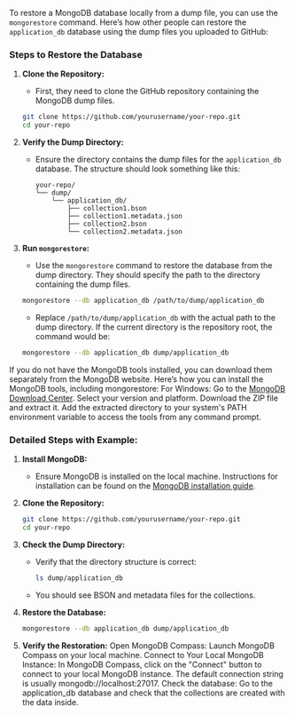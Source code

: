 To restore a MongoDB database locally from a dump file, you can use the `mongorestore` command. Here’s how other people can restore the `application_db` database using the dump files you uploaded to GitHub:

### Steps to Restore the Database

1. **Clone the Repository:**
   - First, they need to clone the GitHub repository containing the MongoDB dump files.
   ```bash
   git clone https://github.com/yourusername/your-repo.git
   cd your-repo
   ```

2. **Verify the Dump Directory:**
   - Ensure the directory contains the dump files for the `application_db` database. The structure should look something like this:
     ```
     your-repo/
     └── dump/
         └── application_db/
             ├── collection1.bson
             ├── collection1.metadata.json
             ├── collection2.bson
             └── collection2.metadata.json
     ```

3. **Run `mongorestore`:**
   - Use the `mongorestore` command to restore the database from the dump directory. They should specify the path to the directory containing the dump files.
   ```bash
   mongorestore --db application_db /path/to/dump/application_db
   ```
   - Replace `/path/to/dump/application_db` with the actual path to the dump directory. If the current directory is the repository root, the command would be:
   ```bash
   mongorestore --db application_db dump/application_db
   ```
If you do not have the MongoDB tools installed, you can download them separately from the MongoDB website. Here’s how you can install the MongoDB tools, including mongorestore:
For Windows:
Go to the [MongoDB Download Center](https://www.mongodb.com/try/download/database-tools#:~:text=MongoDB%20Command%20Line%20Database%20Tools%20Download).
Select your version and platform.
Download the ZIP file and extract it.
Add the extracted directory to your system's PATH environment variable to access the tools from any command prompt.

### Detailed Steps with Example:

1. **Install MongoDB:**
   - Ensure MongoDB is installed on the local machine. Instructions for installation can be found on the [MongoDB installation guide](https://docs.mongodb.com/manual/installation/).

2. **Clone the Repository:**
   ```bash
   git clone https://github.com/yourusername/your-repo.git
   cd your-repo
   ```

3. **Check the Dump Directory:**
   - Verify that the directory structure is correct:
     ```bash
     ls dump/application_db
     ```
   - You should see BSON and metadata files for the collections.

4. **Restore the Database:**
   ```bash
   mongorestore --db application_db dump/application_db
   ```

5. **Verify the Restoration:**
Open MongoDB Compass:
Launch MongoDB Compass on your local machine.
Connect to Your Local MongoDB Instance:
In MongoDB Compass, click on the "Connect" button to connect to your local MongoDB instance. The default connection string is usually mongodb://localhost:27017.
Check the database:
Go to the application_db database and check that the collections are created with the data inside.
